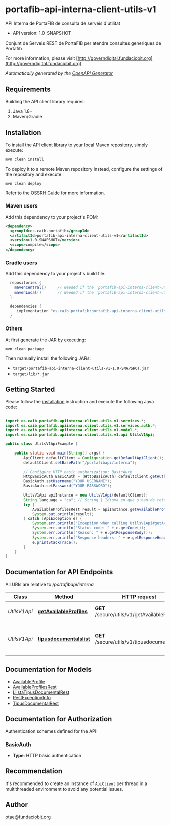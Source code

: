 # portafib-api-interna-client-utils-v1

API Interna de PortaFIB de consulta de serveis d&#39;utilitat

- API version: 1.0-SNAPSHOT

Conjunt de Serveis REST de PortaFIB per atendre consultes generiques de Portafib

  For more information, please visit [http://governdigital.fundaciobit.org](http://governdigital.fundaciobit.org)

*Automatically generated by the [OpenAPI Generator](https://openapi-generator.tech)*

## Requirements

Building the API client library requires:

1. Java 1.8+
2. Maven/Gradle

## Installation

To install the API client library to your local Maven repository, simply execute:

```shell
mvn clean install
```

To deploy it to a remote Maven repository instead, configure the settings of the repository and execute:

```shell
mvn clean deploy
```

Refer to the [OSSRH Guide](http://central.sonatype.org/pages/ossrh-guide.html) for more information.

### Maven users

Add this dependency to your project's POM:

```xml
<dependency>
  <groupId>es.caib.portafib</groupId>
  <artifactId>portafib-api-interna-client-utils-v1</artifactId>
  <version>1.0-SNAPSHOT</version>
  <scope>compile</scope>
</dependency>
```

### Gradle users

Add this dependency to your project's build file:

```groovy
  repositories {
    mavenCentral()     // Needed if the 'portafib-api-interna-client-utils-v1' jar has been published to maven central.
    mavenLocal()       // Needed if the 'portafib-api-interna-client-utils-v1' jar has been published to the local maven repo.
  }

  dependencies {
     implementation "es.caib.portafib:portafib-api-interna-client-utils-v1:1.0-SNAPSHOT"
  }
```

### Others

At first generate the JAR by executing:

```shell
mvn clean package
```

Then manually install the following JARs:

- `target/portafib-api-interna-client-utils-v1-1.0-SNAPSHOT.jar`
- `target/lib/*.jar`

## Getting Started

Please follow the [installation](#installation) instruction and execute the following Java code:

```java

import es.caib.portafib.apiinterna.client.utils.v1.services.*;
import es.caib.portafib.apiinterna.client.utils.v1.services.auth.*;
import es.caib.portafib.apiinterna.client.utils.v1.model.*;
import es.caib.portafib.apiinterna.client.utils.v1.api.UtilsV1Api;

public class UtilsV1ApiExample {

    public static void main(String[] args) {
        ApiClient defaultClient = Configuration.getDefaultApiClient();
        defaultClient.setBasePath("/portafibapi/interna");
        
        // Configure HTTP basic authorization: BasicAuth
        HttpBasicAuth BasicAuth = (HttpBasicAuth) defaultClient.getAuthentication("BasicAuth");
        BasicAuth.setUsername("YOUR USERNAME");
        BasicAuth.setPassword("YOUR PASSWORD");

        UtilsV1Api apiInstance = new UtilsV1Api(defaultClient);
        String language = "ca"; // String | Idioma en que s'han de retornar les dades(Només suportat 'ca' o 'es')
        try {
            AvailableProfilesRest result = apiInstance.getAvailableProfiles(language);
            System.out.println(result);
        } catch (ApiException e) {
            System.err.println("Exception when calling UtilsV1Api#getAvailableProfiles");
            System.err.println("Status code: " + e.getCode());
            System.err.println("Reason: " + e.getResponseBody());
            System.err.println("Response headers: " + e.getResponseHeaders());
            e.printStackTrace();
        }
    }
}

```

## Documentation for API Endpoints

All URIs are relative to */portafibapi/interna*

Class | Method | HTTP request | Description
------------ | ------------- | ------------- | -------------
*UtilsV1Api* | [**getAvailableProfiles**](docs/UtilsV1Api.md#getAvailableProfiles) | **GET** /secure/utils/v1/getAvailableProfiles | Retorna els perfils de firma.
*UtilsV1Api* | [**tipusdocumentalslist**](docs/UtilsV1Api.md#tipusdocumentalslist) | **GET** /secure/utils/v1/tipusdocumentalslist | Retorna la llista de tipus documentals disponibles.


## Documentation for Models

 - [AvailableProfile](docs/AvailableProfile.md)
 - [AvailableProfilesRest](docs/AvailableProfilesRest.md)
 - [LlistaTipusDocumentalRest](docs/LlistaTipusDocumentalRest.md)
 - [RestExceptionInfo](docs/RestExceptionInfo.md)
 - [TipusDocumentalRest](docs/TipusDocumentalRest.md)


<a id="documentation-for-authorization"></a>
## Documentation for Authorization


Authentication schemes defined for the API:
<a id="BasicAuth"></a>
### BasicAuth


- **Type**: HTTP basic authentication


## Recommendation

It's recommended to create an instance of `ApiClient` per thread in a multithreaded environment to avoid any potential issues.

## Author

otae@fundaciobit.org

